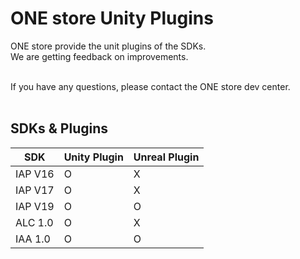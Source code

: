 # ONE store Unity Plugins

ONE store provide the unit plugins of the SDKs.<br>
We are getting feedback on improvements.<br><br>

If you have any questions, please contact the ONE store dev center.<br><br>

## SDKs & Plugins
|SDK|Unity Plugin|Unreal Plugin|
|-----|-----|-----|
|IAP V16| O | X |
|IAP V17| O | X |
|IAP V19| O | O |
|ALC 1.0| O | X |
|IAA 1.0| O | O |

